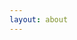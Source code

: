 ```yaml
---
layout: about
---
```


<!-- <p align="center"><i>Let's go shopping, chaps</i></p>

<div align="center">
  <a target="_blank" rel="noopener noreferrer" href="https://steamcommunity.com/sharedfiles/filedetails/?id=228507345">
    <img src="https://steamuserimages-a.akamaihd.net/ugc/598165829548173693/DF7F63C43C99D20B981D50CC81C9EDA9402DC620/">
  </a>
</div> -->
